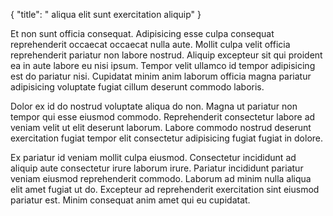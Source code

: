 {
  "title": " aliqua elit sunt exercitation aliquip"
}

Et non sunt officia consequat. Adipisicing esse culpa consequat reprehenderit occaecat occaecat nulla aute. Mollit culpa velit officia reprehenderit pariatur non labore nostrud. Aliquip excepteur sit qui proident ea in aute labore eu nisi ipsum. Tempor velit ullamco id tempor adipisicing est do pariatur nisi. Cupidatat minim anim laborum officia magna pariatur adipisicing voluptate fugiat cillum deserunt commodo laboris.

Dolor ex id do nostrud voluptate aliqua do non. Magna ut pariatur non tempor qui esse eiusmod commodo. Reprehenderit consectetur labore ad veniam velit ut elit deserunt laborum. Labore commodo nostrud deserunt exercitation fugiat tempor elit consectetur adipisicing fugiat fugiat in dolore.

Ex pariatur id veniam mollit culpa eiusmod. Consectetur incididunt ad aliquip aute consectetur irure laborum irure. Pariatur incididunt pariatur veniam eiusmod reprehenderit commodo. Laborum ad minim nulla aliqua elit amet fugiat ut do. Excepteur ad reprehenderit exercitation sint eiusmod pariatur est. Minim consequat anim amet qui eu cupidatat.
